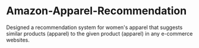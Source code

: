 # Amazon-Apparel-Recommendation
Designed a recommendation system for women's apparel that suggests similar products (apparel) to the given product (apparel) in any e-commerce websites.
